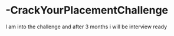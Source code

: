 # -CrackYourPlacementChallenge
I am into the challenge and after 3 months i will be interview ready

